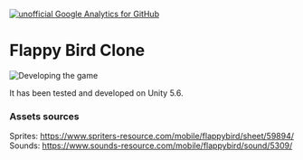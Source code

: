 [![unofficial Google Analytics for GitHub](https://gaforgithub.azurewebsites.net/api?repo=FlappyBirdStyleGame)](https://github.com/dgkanatsios/gaforgithub)

# Flappy Bird Clone

![Developing the game](https://dgkanatsios.files.wordpress.com/2014/07/image_0d2036fe.png)


It has been tested and developed on Unity 5.6.

### Assets sources
Sprites: https://www.spriters-resource.com/mobile/flappybird/sheet/59894/
Sounds: https://www.sounds-resource.com/mobile/flappybird/sound/5309/

